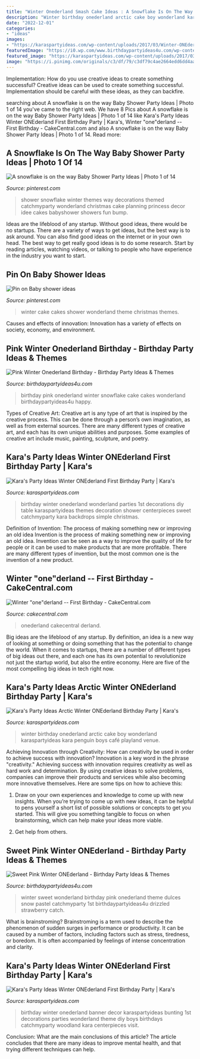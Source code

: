 ```yaml
---
title: "Winter Onederland Smash Cake Ideas : A Snowflake Is On The Way Baby Shower Party Ideas"
description: "Winter birthday onederland arctic cake boy wonderland karaspartyideas kara penguin boys café playland venue"
date: "2022-12-01"
categories:
- "ideas"
images:
- "https://karaspartyideas.com/wp-content/uploads/2017/03/Winter-ONEderland-First-Birthday-Party-via-Karas-Party-Ideas-KarasPartyIdeas.com27.jpg"
featuredImage: "https://i0.wp.com/www.birthdaypartyideas4u.com/wp-content/uploads/2015/02/sweet-pink-winter-wonderland-snow-drizzled-strawberry.jpg"
featured_image: "https://karaspartyideas.com/wp-content/uploads/2017/03/Winter-ONEderland-First-Birthday-Party-via-Karas-Party-Ideas-KarasPartyIdeas.com34.jpg"
image: "https://i.pinimg.com/originals/c3/df/79/c3df79c4ae2664edd6dd4aa4602250d2.jpg"
---
```



Implementation: How do you use creative ideas to create something successful?
Creative ideas can be used to create something successful. Implementation should be careful with these ideas, as they can backfire.

	

		
searching about A snowflake is on the way Baby Shower Party Ideas | Photo 1 of 14 you've came to the right web. We have 8 Pics about A snowflake is on the way Baby Shower Party Ideas | Photo 1 of 14 like Kara&#039;s Party Ideas Winter ONEderland First Birthday Party | Kara&#039;s, Winter &quot;one&quot;derland -- First Birthday - CakeCentral.com and also A snowflake is on the way Baby Shower Party Ideas | Photo 1 of 14. Read more:
		
    
## A Snowflake Is On The Way Baby Shower Party Ideas | Photo 1 Of 14

<img loading=lazy src="https://i.pinimg.com/originals/c3/df/79/c3df79c4ae2664edd6dd4aa4602250d2.jpg" onerror="this.onerror=null;this.src='https://tse3.mm.bing.net/th?id=OIP.z8lBOn_LDoFDOTGr5AYNRAHaJ4&amp;pid=15.1';" alt="A snowflake is on the way Baby Shower Party Ideas | Photo 1 of 14">

_Source: pinterest.com_

>shower snowflake winter themes way decorations themed catchmyparty wonderland christmas cake planning princess decor idee cakes babyshower showers fun bump. 

	

Ideas are the lifeblood of any startup. Without good ideas, there would be no startups. There are a variety of ways to get ideas, but the best way is to ask around. You can also find good ideas on the internet or in your own head. The best way to get really good ideas is to do some research. Start by reading articles, watching videos, or talking to people who have experience in the industry you want to start.

    
## Pin On Baby Shower Ideas

<img loading=lazy src="https://i.pinimg.com/736x/f7/fe/05/f7fe0594790e930076d0f4dc829ee8a1--winter-wonderland-cake-baby-cakes.jpg" onerror="this.onerror=null;this.src='https://tse4.mm.bing.net/th?id=OIP.afnwkBkD9u3QPfLYaaoSJQHaMa&amp;pid=15.1';" alt="Pin on Baby shower ideas">

_Source: pinterest.com_

>winter cake cakes shower wonderland theme christmas themes. 

	

Causes and effects of innovation:
Innovation has a variety of effects on society, economy, and environment.

    
## Pink Winter Onederland Birthday - Birthday Party Ideas &amp; Themes

<img loading=lazy src="https://i2.wp.com/www.birthdaypartyideas4u.com/wp-content/uploads/2017/01/Pink-Winter-Onederland-Birthday-Snowflake-Cake.jpg" onerror="this.onerror=null;this.src='https://tse2.mm.bing.net/th?id=OIP.CG9ZQsK-isiOZnPs1sKXrgHaHZ&amp;pid=15.1';" alt="Pink Winter Onederland Birthday - Birthday Party Ideas &amp; Themes">

_Source: birthdaypartyideas4u.com_

>birthday pink onederland winter snowflake cake cakes wonderland birthdaypartyideas4u happy. 

	

Types of Creative Art:
Creative art is any type of art that is inspired by the creative process. This can be done through a person’s own imagination, as well as from external sources. There are many different types of creative art, and each has its own unique abilities and purposes. Some examples of creative art include music, painting, sculpture, and poetry.

    
## Kara&#039;s Party Ideas Winter ONEderland First Birthday Party | Kara&#039;s

<img loading=lazy src="https://karaspartyideas.com/wp-content/uploads/2017/03/Winter-ONEderland-First-Birthday-Party-via-Karas-Party-Ideas-KarasPartyIdeas.com27.jpg" onerror="this.onerror=null;this.src='https://tse1.mm.bing.net/th?id=OIP.syUCrTcAKFJH31k2pqK2KAHaLH&amp;pid=15.1';" alt="Kara&#039;s Party Ideas Winter ONEderland First Birthday Party | Kara&#039;s">

_Source: karaspartyideas.com_

>birthday winter onederland wonderland parties 1st decorations diy table karaspartyideas themes decoration shower centerpieces sweet catchmyparty kara backdrops simple christmas. 

	

Definition of Invention: The process of making something new or improving an old idea
Invention is the process of making something new or improving an old idea. Invention can be seen as a way to improve the quality of life for people or it can be used to make products that are more profitable. There are many different types of invention, but the most common one is the invention of a new product.

    
## Winter &quot;one&quot;derland -- First Birthday - CakeCentral.com

<img loading=lazy src="https://cdn001.cakecentral.com/gallery/2015/03/900_520513kDBU_winter-onederland-first-birthday.jpg" onerror="this.onerror=null;this.src='https://tse1.mm.bing.net/th?id=OIP.Lvuf1-SW7lvHWeunfvo7SAHaLD&amp;pid=15.1';" alt="Winter &quot;one&quot;derland -- First Birthday - CakeCentral.com">

_Source: cakecentral.com_

>onederland cakecentral derland. 

	

Big ideas are the lifeblood of any startup. By definition, an idea is a new way of looking at something or doing something that has the potential to change the world. When it comes to startups, there are a number of different types of big ideas out there, and each one has its own potential to revolutionize not just the startup world, but also the entire economy. Here are five of the most compelling big ideas in tech right now.

    
## Kara&#039;s Party Ideas Arctic Winter ONEderland Birthday Party | Kara&#039;s

<img loading=lazy src="https://karaspartyideas.com/wp-content/uploads/2016/03/Winter-ONEderland-Birthday-Party-via-Karas-Party-Ideas-KarasPartyIdeas.com8_.jpg" onerror="this.onerror=null;this.src='https://tse1.mm.bing.net/th?id=OIP.NOZuahipRO-X6fTBjBLzAQHaJ1&amp;pid=15.1';" alt="Kara&#039;s Party Ideas Arctic Winter ONEderland Birthday Party | Kara&#039;s">

_Source: karaspartyideas.com_

>winter birthday onederland arctic cake boy wonderland karaspartyideas kara penguin boys café playland venue. 

	

Achieving Innovation through Creativity: How can creativity be used in order to achieve success with innovation?
Innovation is a key word in the phrase "creativity." Achieving success with innovation requires creativity as well as hard work and determination. By using creative ideas to solve problems, companies can improve their products and services while also becoming more innovative themselves. Here are some tips on how to achieve this: 
1. Draw on your own experiences and knowledge to come up with new insights. When you’re trying to come up with new ideas, it can be helpful to pens yourself a short list of possible solutions or concepts to get you started. This will give you something tangible to focus on when brainstorming, which can help make your ideas more viable. 

2. Get help from others.

    
## Sweet Pink Winter ONEderland - Birthday Party Ideas &amp; Themes

<img loading=lazy src="https://i0.wp.com/www.birthdaypartyideas4u.com/wp-content/uploads/2015/02/sweet-pink-winter-wonderland-snow-drizzled-strawberry.jpg" onerror="this.onerror=null;this.src='https://tse1.mm.bing.net/th?id=OIP.yfBJ8e0VGTE0iyOtpX8KEQHaLM&amp;pid=15.1';" alt="Sweet Pink Winter ONEderland - Birthday Party Ideas &amp; Themes">

_Source: birthdaypartyideas4u.com_

>winter sweet wonderland birthday pink onederland theme dulces snow pastel catchmyparty 1st birthdaypartyideas4u drizzled strawberry catch. 

	

What is brainstroming?
Brainstroming is a term used to describe the phenomenon of sudden surges in performance or productivity. It can be caused by a number of factors, including factors such as stress, tiredness, or boredom. It is often accompanied by feelings of intense concentration and clarity.

    
## Kara&#039;s Party Ideas Winter ONEderland First Birthday Party | Kara&#039;s

<img loading=lazy src="https://karaspartyideas.com/wp-content/uploads/2017/03/Winter-ONEderland-First-Birthday-Party-via-Karas-Party-Ideas-KarasPartyIdeas.com34.jpg" onerror="this.onerror=null;this.src='https://tse2.mm.bing.net/th?id=OIP.XY3SoWGgyou1DfHG5EpHHgHaLH&amp;pid=15.1';" alt="Kara&#039;s Party Ideas Winter ONEderland First Birthday Party | Kara&#039;s">

_Source: karaspartyideas.com_

>birthday winter onederland banner decor karaspartyideas bunting 1st decorations parties wonderland theme diy boys birthdays catchmyparty woodland kara centerpieces visit. 

	

Conclusion: What are the main conclusions of this article?
The article concludes that there are many ideas to improve mental health, and that trying different techniques can help.

